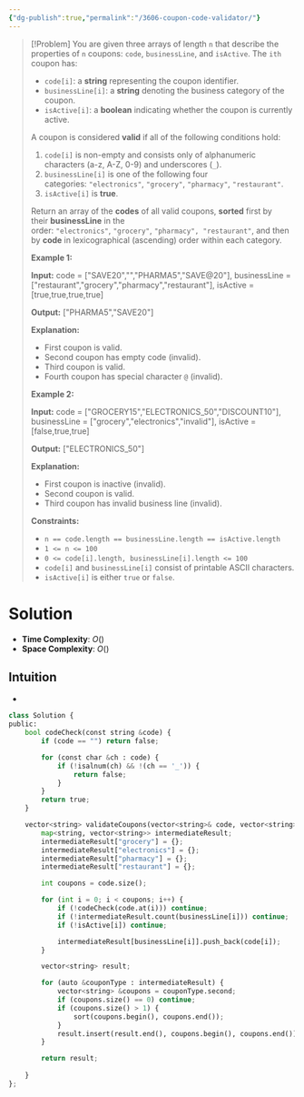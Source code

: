 ```yaml
---
{"dg-publish":true,"permalink":"/3606-coupon-code-validator/"}
---
```


>[!Problem]
>You are given three arrays of length `n` that describe the properties of `n` coupons: `code`, `businessLine`, and `isActive`. The `ith` coupon has:
> - `code[i]`: a **string** representing the coupon identifier.
> - `businessLine[i]`: a **string** denoting the business category of the coupon.
> - `isActive[i]`: a **boolean** indicating whether the coupon is currently active.
> 
> A coupon is considered **valid** if all of the following conditions hold:
> 
> 1. `code[i]` is non-empty and consists only of alphanumeric characters (a-z, A-Z, 0-9) and underscores (`_`).
> 2. `businessLine[i]` is one of the following four categories: `"electronics"`, `"grocery"`, `"pharmacy"`, `"restaurant"`.
> 3. `isActive[i]` is **true**.
> 
> Return an array of the **codes** of all valid coupons, **sorted** first by their **businessLine** in the order: `"electronics"`, `"grocery"`, `"pharmacy", "restaurant"`, and then by **code** in lexicographical (ascending) order within each category.
> 
> **Example 1:**
> 
> **Input:** code = ["SAVE20","","PHARMA5","SAVE@20"], businessLine = ["restaurant","grocery","pharmacy","restaurant"], isActive = [true,true,true,true]
> 
> **Output:** ["PHARMA5","SAVE20"]
> 
> **Explanation:**
> 
> - First coupon is valid.
> - Second coupon has empty code (invalid).
> - Third coupon is valid.
> - Fourth coupon has special character `@` (invalid).
> 
> **Example 2:**
> 
> **Input:** code = ["GROCERY15","ELECTRONICS_50","DISCOUNT10"], businessLine = ["grocery","electronics","invalid"], isActive = [false,true,true]
> 
> **Output:** ["ELECTRONICS_50"]
> 
> **Explanation:**
> 
> - First coupon is inactive (invalid).
> - Second coupon is valid.
> - Third coupon has invalid business line (invalid).
> 
> **Constraints:**
> 
> - `n == code.length == businessLine.length == isActive.length`
> - `1 <= n <= 100`
> - `0 <= code[i].length, businessLine[i].length <= 100`
> - `code[i]` and `businessLine[i]` consist of printable ASCII characters.
> - `isActive[i]` is either `true` or `false`.

# Solution
- **Time Complexity**: $O()$
- **Space Complexity**: $O()$
## Intuition
- 
```python
class Solution {
public:
    bool codeCheck(const string &code) {
        if (code == "") return false;

        for (const char &ch : code) {
            if (!isalnum(ch) && !(ch == '_')) {
                return false;
            }
        }
        return true;
    }

    vector<string> validateCoupons(vector<string>& code, vector<string>& businessLine, vector<bool>& isActive) {
        map<string, vector<string>> intermediateResult;
        intermediateResult["grocery"] = {};
        intermediateResult["electronics"] = {};
        intermediateResult["pharmacy"] = {};
        intermediateResult["restaurant"] = {};

        int coupons = code.size();

        for (int i = 0; i < coupons; i++) {
            if (!codeCheck(code.at(i))) continue;
            if (!intermediateResult.count(businessLine[i])) continue;
            if (!isActive[i]) continue;

            intermediateResult[businessLine[i]].push_back(code[i]);
        }

        vector<string> result;

        for (auto &couponType : intermediateResult) {
            vector<string> &coupons = couponType.second;
            if (coupons.size() == 0) continue;
            if (coupons.size() > 1) {
                sort(coupons.begin(), coupons.end());
            }
            result.insert(result.end(), coupons.begin(), coupons.end());
        }

        return result;
        
    }
};
```
